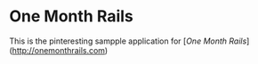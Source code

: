 # One Month Rails

This is the pinteresting sampple application for
[*One Month Rails*] (http://onemonthrails.com)
